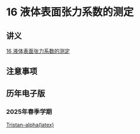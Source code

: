 # 16 液体表面张力系数的测定

## 讲义

[16 液体表面张力系数的测定](./16.pdf)

## 注意事项


## 历年电子版

### 2025年春季学期

[Tristan-alpha(latex)](https://github.com/Tristan-alpha/Phylab-PHY104B-SUSTech/tree/main/%E8%A1%A8%E9%9D%A2%E5%BC%A0%E5%8A%9B%E7%B3%BB%E6%95%B0)
